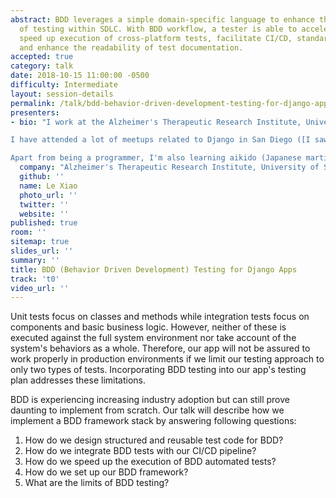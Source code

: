 ```yaml
---
abstract: BDD leverages a simple domain-specific language to enhance the effectiveness
  of testing within SDLC. With BDD workflow, a tester is able to accelerate development,
  speed up execution of cross-platform tests, facilitate CI/CD, standardize validation
  and enhance the readability of test documentation.
accepted: true
category: talk
date: 2018-10-15 11:00:00 -0500
difficulty: Intermediate
layout: session-details
permalink: /talk/bdd-behavior-driven-development-testing-for-django-apps/
presenters:
- bio: "I work at the Alzheimer's Therapeutic Research Institute, University of Southern California, as a programmer analyst, MS in Computer Science. I love exploring cut-edge techniques and trying to integrate them with my current project.

I have attended a lot of meetups related to Django in San Diego ([I saw one of the organizers giving the talk in last year DjangoCon](https://2017.djangocon.us/talks/stumbling-through-django-and-how-not-to/)) which inspired me a lot and enhanced my technical skills.

Apart from being a programmer, I'm also learning aikido (Japanese martial arts) and Japanese in my spare time."
  company: "Alzheimer's Therapeutic Research Institute, University of Southern California"
  github: ''
  name: Le Xiao
  photo_url: ''
  twitter: ''
  website: ''
published: true
room: ''
sitemap: true
slides_url: ''
summary: ''
title: BDD (Behavior Driven Development) Testing for Django Apps
track: 't0'
video_url: ''
---
```


Unit tests focus on classes and methods while integration tests focus on components and basic business logic. However, neither of these is executed against the full system environment nor take account of the system's behaviors as a whole. Therefore, our app will not be assured to work properly in production environments if we limit our testing approach to only two types of tests. Incorporating BDD testing into our app's testing plan addresses these limitations.

BDD is experiencing increasing industry adoption but can still prove daunting to implement from scratch. Our talk will describe how we implement a BDD framework stack by answering following questions:

1. How do we design structured and reusable test code for BDD?
2. How do we integrate BDD tests with our CI/CD pipeline?
3. How do we speed up the execution of BDD automated tests?
4. How do we set up our BDD framework?
5. What are the limits of BDD testing?
